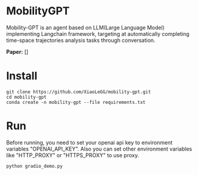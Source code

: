# MobilityGPT
Mobility-GPT is an agent based on LLM(Large Language Model) implementing Langchain framework, targeting at automatically completing time-space trajectories analysis tasks through conversation.

**Paper:** []

# Install

```
git clone https://github.com/XiaoLeGG/mobility-gpt.git
cd mobility-gpt
conda create -n mobility-gpt --file requirements.txt
```

# Run

Before running, you need to set your openai api key to environment variables "OPENAI_API_KEY".
Also you can set other environment variables like "HTTP_PROXY" or "HTTPS_PROXY" to use proxy.

```
python gradio_demo.py
```